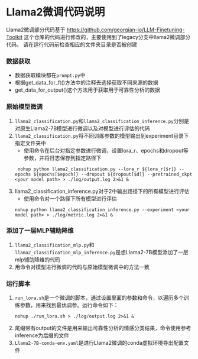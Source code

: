 # Llama2微调代码说明
Llama2微调部分代码基于 https://github.com/georgian-io/LLM-Finetuning-Toolkit 这个仓库的代码进行修改的，主要使用到了legacy分支中llama2微调部分代码。
请在运行代码前检查相应的文件夹目录是否被创建
### 数据获取
* 数据获取模块都在```prompt.py```中 
* 根据get_data_for_ft()方法中的注释去选择获取不同来源的数据 
* get_data_for_output()这个方法用于获取用于可靠性分析的数据
### 原始模型微调
1. ```llama2_classification.py```和```llama2_classification_inference.py```分别是对原生Llama2-7B模型进行微调以及对模型进行评估的代码
2. ```llama2_classification.py```将不同训练参数的模型输出到experiment目录下指定文件夹中<br>
   * 使用命令在后台对指定参数进行微调，设置lora_r、epochs和dropout等参数，并将日志保存到指定路径下
   ```shell
    nohup python llama2_classification.py --lora_r ${lora_r[$r]} --epochs ${epochs[$epoch]} --dropout ${dropout[$d]} --pretrained_ckpt <your model path> > ./log/output.log 2>&1 &
    ```
3. llama2_classification_inference.py对于2中输出路径下的所有模型进行评估
   * 使用命令对一个路径下所有模型进行评估
   ```shell
   nohup python llama2_classification_inference.py --experiment <your model path> > ./log/metric.log 2>&1 &
   ```
### 添加了一层MLP辅助降维
1. ```llama2_classification_mlp.py```和```llama2_classification_mlp_inference.py```是想Llama2-7B模型添加了一层mlp辅助降维的代码
2. 用命令对模型进行微调的代码与原始模型微调中的方法一致
### 运行脚本
1. ```run_lora.sh```是一个微调的脚本，通过设置里面的参数和命令，以遍历多个训练参数，用来找到最优调参。运行命令如下：
   ```shell
   nohup ./run_lora.sh > ./log/output.log 2>&1 &
   ```
2. 尾缀带有output的文件是用来输出可靠性分析的情感分类结果，命令使用参考inference为后缀的文件
3. ```Llama2-7B-conda-env.yaml```是进行Llama2微调的conda虚拟环境导出配置文件